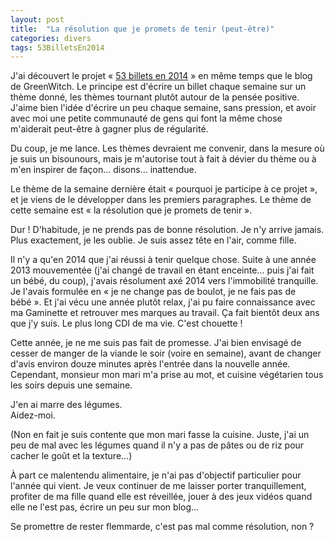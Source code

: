 ```yaml
---
layout: post
title:  "La résolution que je promets de tenir (peut-être)"
categories: divers
tags: 53BilletsEn2014
---
```


J'ai découvert le projet « [53 billets en 2014][greenwitch] » en même temps que le blog de GreenWitch. Le principe est d'écrire un billet chaque semaine sur un thème donné, les thèmes tournant plutôt autour de la pensée positive. J'aime bien l'idée d'écrire un peu chaque semaine, sans pression, et avoir avec moi une petite communauté de gens qui font la même chose m'aiderait peut-être à gagner plus de régularité.

Du coup, je me lance. Les thèmes devraient me convenir, dans la mesure où je suis un bisounours, mais je m'autorise tout à fait à dévier du thème ou à m'en inspirer de façon… disons… inattendue.

Le thème de la semaine dernière était « pourquoi je participe à ce projet », et je viens de le développer dans les premiers paragraphes. Le thème de cette semaine est « la résolution que je promets de tenir ».

Dur ! D'habitude, je ne prends pas de bonne résolution. Je n'y arrive jamais. Plus exactement, je les oublie. Je suis assez tête en l'air, comme fille.

Il n'y a qu'en 2014 que j'ai réussi à tenir quelque chose. Suite à une année 2013 mouvementée (j'ai changé de travail en étant enceinte… puis j'ai fait un bébé, du coup), j'avais résolument axé 2014 vers l'immobilité tranquille. Je l'avais formulée en « je ne change pas de boulot, je ne fais pas de bébé ». Et j'ai vécu une année plutôt relax, j'ai pu faire connaissance avec ma Gaminette et retrouver mes marques au travail. Ça fait bientôt deux ans que j'y suis. Le plus long CDI de ma vie. C'est chouette !

Cette année, je ne me suis pas fait de promesse. J'ai bien envisagé de cesser de manger de la viande le soir (voire en semaine), avant de changer d'avis environ douze minutes après l'entrée dans la nouvelle année. Cependant, monsieur mon mari m'a prise au mot, et cuisine végétarien tous les soirs depuis une semaine.

J'en ai marre des légumes.  
Aidez-moi.

(Non en fait je suis contente que mon mari fasse la cuisine. Juste, j'ai un peu de mal avec les légumes quand il n'y a pas de pâtes ou de riz pour cacher le goût et la texture…)

À part ce malentendu alimentaire, je n'ai pas d'objectif particulier pour l'année qui vient. Je veux continuer de me laisser porter tranquillement, profiter de ma fille quand elle est réveillée, jouer à des jeux vidéos quand elle ne l'est pas, écrire un peu sur mon blog…

Se promettre de rester flemmarde, c'est pas mal comme résolution, non ?

[greenwitch]: https://greenwitch3.wordpress.com/2015/01/05/pourquoi-je-participe-a-ce-projet-53billetsen2015-1/
